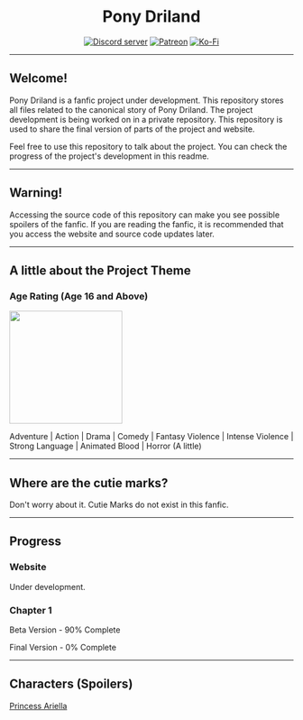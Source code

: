 <div align="center">
<h1>Pony Driland</h1>
<p>
    <a href="https://discord.gg/TgHdvJd"><img src="https://img.shields.io/discord/413193536188579841?color=7289da&logo=discord&logoColor=white" alt="Discord server" /></a>
    <a href="https://www.patreon.com/JasminDreasond"><img src="https://img.shields.io/badge/donate-patreon-F96854.svg?logo=patreon" alt="Patreon" /></a>
    <a href="https://ko-fi.com/jasmindreasond"><img src="https://img.shields.io/badge/donate-ko%20fi-29ABE0.svg?logo=ko-fi" alt="Ko-Fi" /></a>
</p>
</div>

<hr/>

## Welcome!

Pony Driland is a fanfic project under development. This repository stores all files related to the canonical story of Pony Driland.
The project development is being worked on in a private repository. This repository is used to share the final version of parts of the project and website.

Feel free to use this repository to talk about the project. 
You can check the progress of the project's development in this readme.

<hr/>

## Warning!
Accessing the source code of this repository can make you see possible spoilers of the fanfic. If you are reading the fanfic, it is recommended that you access the website and source code updates later.

<hr/>

## A little about the Project Theme

### Age Rating (Age 16 and Above)

<img src="https://github.com/JasminDreasond/Pony-Driland/blob/main/website/img/age-rating.jpg?raw=true" height="200" />

Adventure | Action | Drama | Comedy | Fantasy Violence | Intense Violence | Strong Language | Animated Blood | Horror (A little)

<hr/>

## Where are the cutie marks?
Don't worry about it. Cutie Marks do not exist in this fanfic.

<hr/>

## Progress

### Website
Under development.

### Chapter 1
Beta Version - 90% Complete

Final Version - 0% Complete

<hr/>

## Characters (Spoilers)

<a href="https://github.com/JasminDreasond/Pony-Driland/blob/main/website/img/characters/princess-ariella/README.md" target="_blank">Princess Ariella</a>